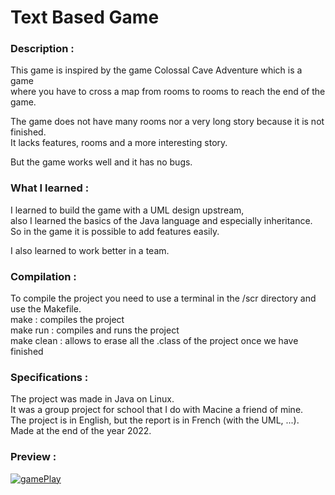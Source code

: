 # Text Based Game
  
### Description :   
This game is inspired by the game Colossal Cave Adventure which is a game  
where you have to cross a map from rooms to rooms to reach the end of the game.  

The game does not have many rooms nor a very long story because it is not finished.  
It lacks features, rooms and a more interesting story.  

But the game works well and it has no bugs.  
  
### What I learned : 
I learned to build the game with a UML design upstream,   
also I learned the basics of the Java language and especially inheritance.  
So in the game it is possible to add features easily.  

I also learned to work better in a team.  

### Compilation :  
To compile the project you need to use a terminal in the /scr directory and use the Makefile.  
make : compiles the project  
make run : compiles and runs the project  
make clean : allows to erase all the .class of the project once we have finished  
  
### Specifications :  
The project was made in Java on Linux.   
It was a group project for school that I do with Macine a friend of mine.   
The project is in English, but the report is in French (with the UML, ...).  
Made at the end of the year 2022.  
  
### Preview :  
[![gamePlay](https://img.youtube.com/vi/qXRhYfS_PMw/0.jpg)](https://www.youtube.com/watch?v=qXRhYfS_PMw&ab_channel=L%C3%A9oH) 
